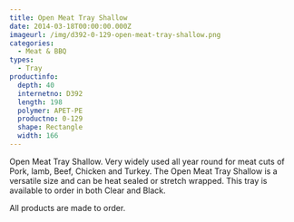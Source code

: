 ```yaml
---
title: Open Meat Tray Shallow
date: 2014-03-18T00:00:00.000Z
imageurl: /img/d392-0-129-open-meat-tray-shallow.png
categories:
  - Meat & BBQ
types:
  - Tray
productinfo:
  depth: 40
  internetno: D392
  length: 198
  polymer: APET-PE
  productno: 0-129
  shape: Rectangle
  width: 166
---
```

Open Meat Tray Shallow. Very widely used all year round for meat cuts of Pork, lamb, Beef, Chicken and Turkey. The Open Meat Tray Shallow is a versatile size and can be heat sealed or stretch wrapped. This tray is available to order in both Clear and Black.

All products are made to order.
